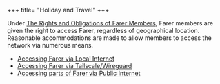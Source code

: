 +++
title= "Holiday and Travel"
+++

Under [The Rights and Obligations of Farer Members](/fedlex/2022-001), Farer members are given the right to access Farer, regardless of geographical location. Reasonable accommodations are made to allow members to access the network via numerous means.

- [Accessing Farer via Local Internet](/members/lan-connect)
- [Accessing Farer via Tailscale/Wireguard](/members/vpn-connect)
- [Accessing parts of Farer via Public Internet](/members/public-access)
